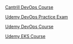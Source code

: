 [Cantrill DevOps Course](https://learn.cantrill.io/courses/enrolled/1101198)

[Udemy DevOps Practice Exam](https://www.udemy.com/course/aws-certified-devops-engineer-professional-practice-exam-dop/)

[Udemy DevOps Course](https://www.udemy.com/course/aws-certified-devops-engineer-professional-hands-on/)


[Udemy EKS Course](https://www.udemy.com/course/amazon-eks-starter-kubernetes-on-aws/)